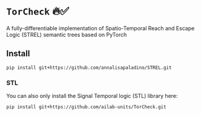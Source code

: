 # `TorCheck` 🔥✅
A fully-differentiable implementation of Spatio-Temporal Reach and Escape Logic (STREL) semantic trees based on PyTorch

## Install
```console
pip install git+https://github.com/annalisapaladino/STREL.git
```

### STL
You can also only install the Signal Temporal logic (STL) library here:
```console
pip install git+https://github.com/ailab-units/TorCheck.git
```
